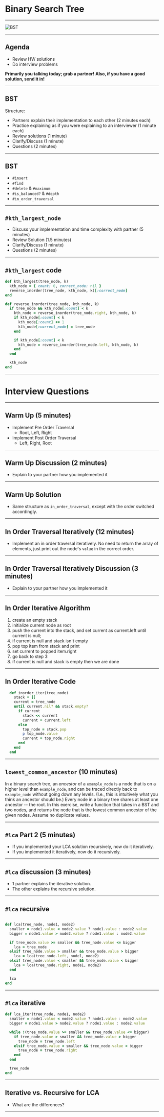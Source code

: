 # Binary Search Tree

---

![BST](http://i0.kym-cdn.com/photos/images/original/001/272/773/6dd.jpg "Binary Search Tree")

---

## Agenda

* Review HW solutions
* Do interview problems

**Primarily you talking today; grab a partner!**
**Also, if you have a good solution, send it in!**

---

## BST 

Structure:

* Partners explain their implementation to each other (2 minutes each) 
* Practice explaining as if you were explaining to an interviewer (1 minute each)
* Review solutions (1 minute) 
* Clarify/Discuss  (1 minute)
* Questions (2 minutes)

---

## BST

* `#insert`
* `#find`
* `#delete` & `#maximum`
* `#is_balanced?` & `#depth`
* `#in_order_traversal`

---

## `#kth_largest_node`

* Discuss your implementation and time complexity with partner (5 minutes)
* Review Solution (1.5 minutes)
* Clarify/Discuss (1 minute)
* Questions (2 minutes)

---

## `#kth_largest` code

```ruby
def kth_largest(tree_node, k)
  kth_node = { count: 0, correct_node: nil }
  reverse_inorder(tree_node, kth_node, k)[:correct_node]
end

def reverse_inorder(tree_node, kth_node, k)
  if tree_node && kth_node[:count] < k 
    kth_node = reverse_inorder(tree_node.right, kth_node, k)
    if kth_node[:count] < k 
      kth_node[:count] += 1
      kth_node[:correct_node] = tree_node 
    end

    if kth_node[:count] < k
      kth_node = reverse_inorder(tree_node.left, kth_node, k)
    end
  end

  kth_node
end
```

---

# Interview Questions

---

## Warm Up (5 minutes)

* Implement Pre Order Traversal
    * Root, Left, Right
* Implement Post Order Traversal
    * Left, Right, Root

--- 

## Warm Up Discussion (2 minutes)

* Explain to your partner how you implemented it

---

## Warm Up Solution

* Same structure as `in_order_traversal`, except with the order switched
accordingly.

---

## In Order Traversal Iteratively (12 minutes)

* Implement an in order traversal iteratively. No need to return the array of
elements, just print out the node's `value` in the correct order.

---

## In Order Traversal Iteratively Discussion (3 minutes)

* Explain to your partner how you implemented it

---

## In Order Iterative Algorithm

1. create an empty stack
2. initialize current node as root
3. push the current into the stack, and set current as current.left until
current is null;
4. if current is null and stack isn't empty
  1. pop top item from stack and print
  2. set current to popped item.right
  3. go back to step 3
5. if current is null and stack is empty then we are done

---

## In Order Iterative Code

```ruby
  def inorder_iter(tree_node)
    stack = []
    current = tree_node 
    until current.nil? && stack.empty?
      if current
        stack << current 
        current = current.left 
      else
        top_node = stack.pop
        p top_node.value
        current = top_node.right 
      end
    end
  end
```

---

## `lowest_common_ancestor` (10 minutes)

In a binary search tree, an *ancestor* of a `example_node` is a node that is on a higher level than `example_node`, and can be traced directly back to `example_node` without going down any levels. (I.e., this is intuitively what you think an ancestor should be.) Every node in a binary tree shares at least one ancestor -- the root. In this exercise, write a function that takes in a BST and two nodes, and returns the node that is the lowest common ancestor of the given nodes. Assume no duplicate values.

---

## `#lca` Part 2 (5 minutes)

* If you implemented your LCA solution recursively, now do it iteratively.
* If you implemented it iteratively, now do it recursively.

---

## `#lca` discussion (3 minutes)

* 1 partner explains the iterative solution.
* The other explains the recursive solution.

---

## `#lca` recursive

```ruby

def lca(tree_node, node1, node2)
  smaller = node1.value < node2.value ? node1.value : node2.value
  bigger = node1.value > node2.value ? node1.value : node2.value

  if tree_node.value >= smaller && tree_node.value <= bigger
    lca = tree_node
  elsif tree_node.value > smaller && tree_node.value > bigger
    lca = lca(tree_node.left, node1, node2)
  elsif tree_node.value < smaller && tree_node.value < bigger
    lca = lca(tree_node.right, node1, node2)
  end

  lca
end
```

---

## `#lca` iterative

```ruby
def lca_iter(tree_node, node1, node2)
  smaller = node1.value < node2.value ? node1.value : node2.value
  bigger = node1.value > node2.value ? node1.value : node2.value

  while !(tree_node.value >= smaller && tree_node.value <= bigger)
    if tree_node.value > smaller && tree_node.value > bigger 
      tree_node = tree_node.left 
    elsif tree_node.value < smaller && tree_node.value < bigger
      tree_node = tree_node.right 
    end 
  end

  tree_node
end
```
--- 

## Iterative vs. Recursive for LCA

* What are the differences?

---